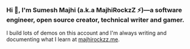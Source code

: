 <!--
**MajhiRockzZ/majhirockzz** is a ✨ _special_ ✨ repository because its `README.md` (this file) appears on your GitHub profile.

Here are some ideas to get you started:

- 🔭 I’m currently working on ...
- 🌱 I’m currently learning ...
- 👯 I’m looking to collaborate on ...
- 🤔 I’m looking for help with ...
- 💬 Ask me about ...
- 📫 How to reach me: ...
- 😄 Pronouns: ...
- ⚡ Fun fact: ...
-->

### Hi 👋, I'm Sumesh Majhi (a.k.a MajhiRockzZ ⚡)—a software engineer, open source creator, technical writer and gamer.

I build lots of demos on this account and I'm always writing and documenting what I learn at [majhirockzz.me](https://www.majhirockzz.me/).
